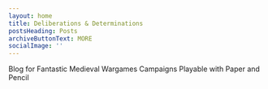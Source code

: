 ```yaml
---
layout: home
title: Deliberations & Determinations
postsHeading: Posts
archiveButtonText: MORE
socialImage: ''
---
```

Blog for Fantastic Medieval Wargames
 Campaigns Playable with Paper and Pencil